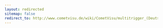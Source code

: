 ```yaml
---
layout: redirected
sitemap: false
redirect_to: http://www.cometvisu.de/wiki/CometVisu/multitrigger_(Deutsch)
---
```


